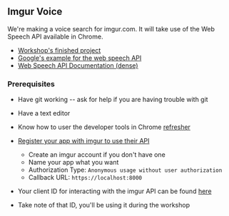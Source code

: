 ## Imgur Voice

We're making a voice search for imgur.com. It will take use of the Web Speech API available in Chrome.

- [Workshop's finished project](https://carpetfizz.github.io/imgur-voice/)
- [Google's example for the web speech API](https://developers.google.com/web/updates/2013/01/Voice-Driven-Web-Apps-Introduction-to-the-Web-Speech-API?hl=en)
- [Web Speech API Documentation (dense)](https://dvcs.w3.org/hg/speech-api/raw-file/tip/speechapi.html)


### Prerequisites

- Have git working -- ask for help if you are having trouble with git

- Have a text editor

- Know how to user the developer tools in Chrome [refresher](https://github.com/dvcoders/intro-html-css/blob/master/reference/README.md#what-are-your-browsers-developer-tools-and-how-can-they-be-used)

- [Register your app with imgur to use their API](https://api.imgur.com/oauth2/addclient)
	- Create an imgur account if you don't have one
	- Name your app what you want
	- Authorization Type: `Anonymous usage without user authorization`
	- Callback URL: `https://localhost:8000`
- Your client ID for interacting with the imgur API can be found [here](https://imgur.com/account/settings/apps)
- Take note of that ID, you'll be using it during the workshop

<!-- Kyle will add info on commiting old changes / forking repo shortly -->

